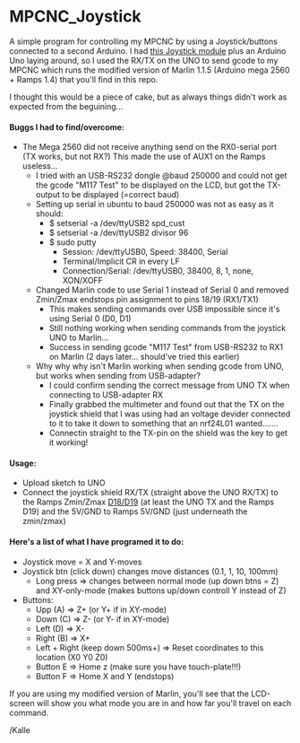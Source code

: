 # MPCNC_Joystick
A simple program for controlling my MPCNC by using a Joystick/buttons connected to a second Arduino.
I had [this Joystick module](https://www.google.com/search?safe=active&channel=fs&sxsrf=ALeKk01vf7am_4LdB9LMmfPR0lXqPkCMQQ:1601278914214&source=univ&tbm=isch&q=joystick+shield+v1.a&client=ubuntu&sa=X&ved=2ahUKEwj2uPjmrIvsAhVHiIsKHRgPCRsQjJkEegQICRAB&biw=1920&bih=894) plus an Arduino Uno laying around, so I used the RX/TX on the UNO to send gcode to my MPCNC which runs the modified version of Marlin 1.1.5 (Arduino mega 2560 + Ramps 1.4) that you'll find in this repo.

I thought this would be a piece of cake, but as always things didn't work as expected from the beguining...

#### Buggs I had to find/overcome: 
* The Mega 2560 did not receive anything send on the RX0-serial port (TX works, but not RX?) This made the use of AUX1 on the Ramps useless...
  *  I tried with an USB-RS232 dongle @baud 250000 and could not get the gcode "M117 Test" to be displayed on the LCD, but got the TX-output to be displayed (=correct baud)
    * Setting up serial in ubuntu to baud 250000 was not as easy as it should:
      * $ setserial -a /dev/ttyUSB2 spd_cust
      * $ setserial -a /dev/ttyUSB2 divisor 96
      * $ sudo putty 
        * Session: /dev/ttyUSB0, Speed: 38400, Serial
        * Terminal/Implicit CR in every LF
        * Connection/Serial: /dev/ttyUSB0, 38400, 8, 1, none, XON/XOFF
  * Changed Marlin code to use Serial 1 instead of Serial 0 and removed Zmin/Zmax endstops pin assignment to pins 18/19 (RX1/TX1)
    * This makes sending commands over USB impossible since it's using Serial 0 (D0, D1)
    * Still nothing working when sending commands from the joystick UNO to Marlin...
    * Success in sending gcode "M117 Test" from USB-RS232 to RX1 on Marlin (2 days later... should've tried this earlier)
  * Why why why isn't Marlin working when sending gcode from UNO, but works when sending from USB-adapter?
    * I could confirm sending the correct message from UNO TX when connecting to USB-adapter RX
    * Finally grabbed the multimeter and found out that the TX on the joystick shield that I was using had an voltage devider connected to it to take it down to something that an nrf24L01 wanted....... 
    * Connectin straight to the TX-pin on the shield was the key to get it working!

#### Usage:
* Upload sketch to UNO
* Connect the joystick shield RX/TX (straight above the UNO RX/TX) to the Ramps Zmin/Zmax [D18/D19](https://m.media-amazon.com/images/S/aplus-media/sc/4dedd672-6684-42a1-88e2-8fe3860f3563.__CR0,0,970,600_PT0_SX970_V1___.jpg) (at least the UNO TX and the Ramps D19) and the 5V/GND to Ramps 5V/GND (just underneath the zmin/zmax)

#### Here's a list of what I have programed it to do: 
* Joystick move = X and Y-moves
* Joystick btn (click down) changes move distances (0.1, 1, 10, 100mm)
  * Long press => changes between normal mode (up down btns = Z) and XY-only-mode (makes buttons up/down controll Y instead of Z)
* Buttons:
  * Upp (A)  => Z+ (or Y+ if in XY-mode)
  * Down (C) => Z- (or Y- if in XY-mode)
  * Left (D) => X-
  * Right (B) => X+
  * Left + Right (keep down 500ms+) => Reset coordinates to this location (X0 Y0 Z0)
  * Button E => Home z (make sure you have touch-plate!!!)
  * Button F => Home X and Y (endstops)

If you are using my modified version of Marlin, you'll see that the LCD-screen will show you what mode you are in and how far you'll travel on each command. 

/Kalle
